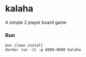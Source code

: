 # kalaha
A simple 2 player board game

### Run
```
mvn clean install
docker run -it -p 8080:8080 kalaha
```
